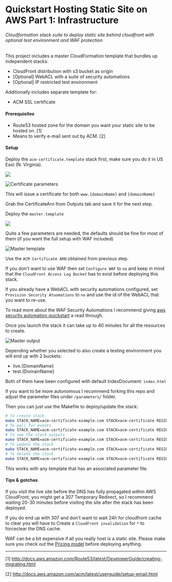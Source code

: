 # Quickstart Hosting Static Site on AWS Part 1: Infrastructure
###### Cloudformation stack suite to deploy static site behind cloudfront with optional test environment and WAF protection


This project includes a master CloudFormation template that bundles up independent stacks:

 * CloudFront distribution with s3 bucket as origin
 * [Optional] WebACL with a suite of security automations
 * [Optional] IP restricted test environment

Additionally includes separate template for:

 * ACM SSL certificate


#### Prerequisites

* Route53 hosted zone for the domain you want your static site to be hosted on. [1]
* Means to verify e-mail sent out by ACM. [2]

#### Setup
Deploy the `acm-certificate.template` stack first, make sure you do it in US East (N. Virginia).

[<img src="https://s3-eu-west-1.amazonaws.com/quickstart-cloudtrail-to-elasticsearch/cloudformation-launch-stack.png">](https://console.aws.amazon.com/cloudformation/home?region=us-east-1#/stacks/new?stackName=acm-certificate&templateURL=https://s3-eu-west-1.amazonaws.com/dryrun.cloud-resources/2017-04-09-getting-started-static-sites/template/acm-certificate.template)

![Certificate parameters](https://s3-eu-west-1.amazonaws.com/dryrun.cloud-resources/2017-04-09-getting-started-static-sites/screenshots/acm-certificate.png)

This will issue a certificate for both `www.{domainName}` and `{domainName}`

Grab the CertificateArn from Outputs tab and save it for the next step.

Deploy the `master.template`

[<img src="https://s3-eu-west-1.amazonaws.com/quickstart-cloudtrail-to-elasticsearch/cloudformation-launch-stack.png">](https://console.aws.amazon.com/cloudformation/home?#/stacks/new?stackName=staticsite-infra&templateURL=https://s3-eu-west-1.amazonaws.com/dryrun.cloud-resources/2017-04-09-getting-started-static-sites/template/master.template)

Quite a few parameters are needed, the defaults should be fine for most of them (if you want the full setup with WAF included)

![Master template](https://s3-eu-west-1.amazonaws.com/dryrun.cloud-resources/2017-04-09-getting-started-static-sites/screenshots/master.png)

Use the `ACM Certificate ARN` obtained from previous step.

If you don't want to use WAF then set `Configure WAF` to `no` and keep in mind that the `CloudFront Access Log Bucket` has to exist before deploying this stack.

If you already have a WebACL with security automations configured, set `Provision Security Atuomations` to `no` and use the id of the WebACL that you want to re-use.

To read more about the WAF Security Automations I recommend giving [aws security automation quickstart](https://aws.amazon.com/answers/security/aws-waf-security-automations/) a read through.

Once you launch the stack it can take up to 40 minutes for all the resources to create.

![Master output](https://s3-eu-west-1.amazonaws.com/dryrun.cloud-resources/2017-04-09-getting-started-static-sites/screenshots/master-output.png)


Depending whether you selected to also create a testing environment you will end up with 2 buckets:

* live.{DomainName}
* test.{DomainName}

Both of them have been configured with default IndexDocument: `index.html`

If you want to be more autonomous I recommend forking this repo and adjust the parameter files under `/parameters/` folder.

Then you can just use the Makefile to deploy/update the stack:

```bash
# To create stack
make STACK_NAME=acm-certificate-example.com STACK=acm-certificate REGION=us-west-1 create
# To poll for events
make STACK_NAME=acm-certificate-example.com STACK=acm-certificate REGION=us-east-1 watch
# To see the stack outputs
make STACK_NAME=acm-certificate-example.com STACK=acm-certificate REGION=us-east-1 output
# To update the stack
make STACK_NAME=acm-certificate-example.com STACK=acm-certificate REGION=us-east-1 update
# To delete the stack
make STACK_NAME=acm-certificate-example.com STACK=acm-certificate REGION=us-east-1 delete
```

This works with any template that has an associated parameter file.

#### Tips & gotchas
If you visit the live site before the DNS has fully propagated within AWS CloudFront, you might get a 307 Temporary Redirect, so I recommend waiting 20-30 minutes before visiting the site after the stack has been deployed.

If you do end up with 307 and don't want to wait 24h for cloudfront cache to clear you will have to Create a `CloudFront invalidation`  for `*` to forceclear the DNS cache.

WAF can be a bit expensive if all you really host is a static site. Please make sure you check out the [Pricing model](https://aws.amazon.com/waf/pricing/) before deploying anything.

***

 [1] <http://docs.aws.amazon.com/Route53/latest/DeveloperGuide/creating-migrating.html>

 [2] <http://docs.aws.amazon.com/acm/latest/userguide/setup-email.html>
